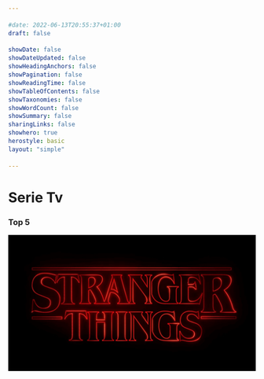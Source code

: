 ```yaml
---

#date: 2022-06-13T20:55:37+01:00
draft: false

showDate: false
showDateUpdated: false
showHeadingAnchors: false
showPagination: false
showReadingTime: false
showTableOfContents: false
showTaxonomies: false
showWordCount: false
showSummary: false
sharingLinks: false
showhero: true
herostyle: basic
layout: "simple"

---
```




# Serie Tv

### Top 5



[![mostro](a.png)](https://www.netflix.com/it/title/80057281?s=i&trkid=258593161&vlang=it&clip=81622676)
